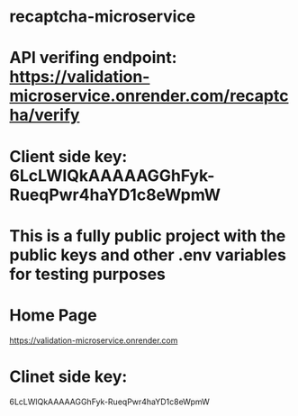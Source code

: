 # recaptcha-microservice
# API verifing endpoint: https://validation-microservice.onrender.com/recaptcha/verify
# Client side key: 6LcLWlQkAAAAAGGhFyk-RueqPwr4haYD1c8eWpmW
# This is a fully public project with the public keys and other .env variables for testing purposes
# Home Page
https://validation-microservice.onrender.com
# Clinet side key:
6LcLWlQkAAAAAGGhFyk-RueqPwr4haYD1c8eWpmW